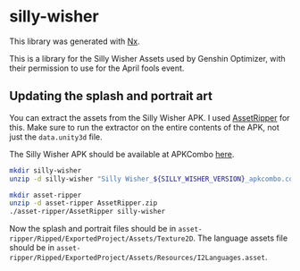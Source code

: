 # silly-wisher

This library was generated with [Nx](https://nx.dev).

This is a library for the Silly Wisher Assets used by Genshin Optimizer, with their permission to use for the April fools event.

## Updating the splash and portrait art

You can extract the assets from the Silly Wisher APK. I used
[AssetRipper](https://github.com/AssetRipper/AssetRipper) for this. Make sure
to run the extractor on the entire contents of the APK, not just the
`data.unity3d` file.

The Silly Wisher APK should be available at APKCombo
[here](https://apkcombo.com/silly-wisher/com.sketchi.sillywisher/download/apk).

```bash
mkdir silly-wisher
unzip -d silly-wisher "Silly Wisher_${SILLY_WISHER_VERSION}_apkcombo.com.apk"

mkdir asset-ripper
unzip -d asset-ripper AssetRipper.zip
./asset-ripper/AssetRipper silly-wisher
```

Now the splash and portrait files should be in
`asset-ripper/Ripped/ExportedProject/Assets/Texture2D`. The language assets
file should be in
`asset-ripper/Ripped/ExportedProject/Assets/Resources/I2Languages.asset`.
